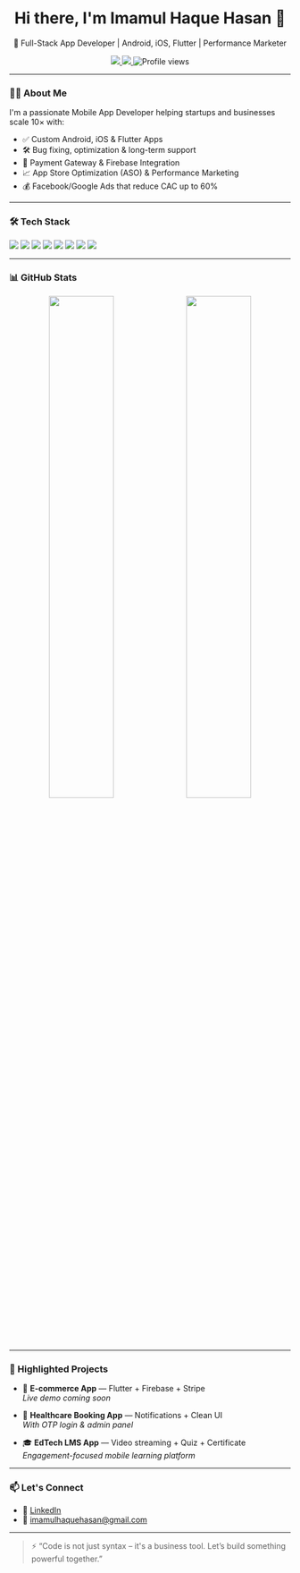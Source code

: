 <h1 align="center">Hi there, I'm Imamul Haque Hasan 👋</h1>

<p align="center">
🚀 Full-Stack App Developer | Android, iOS, Flutter | Performance Marketer  
</p>

<p align="center">
  <a href="https://www.linkedin.com/in/imamulhaquehasan/" target="_blank">
    <img src="https://img.shields.io/badge/LinkedIn-Imamul%20Haque%20Hasan-blue?style=flat&logo=linkedin" />
  </a>
  <a href="mailto:imamulhaquehasan@gmail.com">
    <img src="https://img.shields.io/badge/Gmail-imamulhaquehasan@gmail.com-red?style=flat&logo=gmail" />
  </a>
  <img src="https://komarev.com/ghpvc/?username=imamulhaquehasan&color=blue" alt="Profile views" />
</p>

---

### 🧑‍💻 About Me

I'm a passionate Mobile App Developer helping startups and businesses scale 10× with:

- ✅ Custom Android, iOS & Flutter Apps  
- 🛠️ Bug fixing, optimization & long-term support  
- 🔐 Payment Gateway & Firebase Integration  
- 📈 App Store Optimization (ASO) & Performance Marketing  
- 💰 Facebook/Google Ads that reduce CAC up to 60%

---

### 🛠️ Tech Stack

<p align="left">
  <img src="https://img.shields.io/badge/Flutter-02569B?style=flat&logo=flutter&logoColor=white" />
  <img src="https://img.shields.io/badge/Dart-0175C2?style=flat&logo=dart&logoColor=white" />
  <img src="https://img.shields.io/badge/React_Native-20232A?style=flat&logo=react&logoColor=61DAFB" />
  <img src="https://img.shields.io/badge/Laravel-F55247?style=flat&logo=laravel&logoColor=white" />
  <img src="https://img.shields.io/badge/Firebase-FFCA28?style=flat&logo=firebase&logoColor=black" />
  <img src="https://img.shields.io/badge/MySQL-00758F?style=flat&logo=mysql&logoColor=white" />
  <img src="https://img.shields.io/badge/Node.js-339933?style=flat&logo=nodedotjs&logoColor=white" />
  <img src="https://img.shields.io/badge/Stripe-635BFF?style=flat&logo=stripe&logoColor=white" />
</p>

---

### 📊 GitHub Stats

<p align="center">
  <img src="https://github-readme-stats.vercel.app/api?username=imamulhaquehasan&show_icons=true&theme=radical" width="48%" />
  <img src="https://github-readme-streak-stats.herokuapp.com/?user=imamulhaquehasan&theme=radical" width="48%" />
</p>

---

### 🌟 Highlighted Projects

- 🚀 **E-commerce App** — Flutter + Firebase + Stripe  
  _Live demo coming soon_

- 📲 **Healthcare Booking App** — Notifications + Clean UI  
  _With OTP login & admin panel_

- 🎓 **EdTech LMS App** — Video streaming + Quiz + Certificate  
  _Engagement-focused mobile learning platform_

---

### 📫 Let's Connect

- 🔗 [LinkedIn](https://www.linkedin.com/in/imamulhaquehasan/)
- 📧 imamulhaquehasan@gmail.com

---

> ⚡ “Code is not just syntax – it's a business tool. Let’s build something powerful together.”
